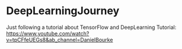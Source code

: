 # DeepLearningJourney
Just following a tutorial about TensorFlow and DeepLearning
Tutorial: https://www.youtube.com/watch?v=tpCFfeUEGs8&ab_channel=DanielBourke
